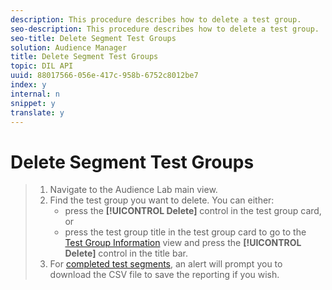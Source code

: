 ```yaml
---
description: This procedure describes how to delete a test group.
seo-description: This procedure describes how to delete a test group.
seo-title: Delete Segment Test Groups
solution: Audience Manager
title: Delete Segment Test Groups
topic: DIL API
uuid: 88017566-056e-417c-958b-6752c8012be7
index: y
internal: n
snippet: y
translate: y
---
```


# Delete Segment Test Groups


>1. Navigate to the Audience Lab main view.
>1. Find the test group you want to delete. You can either:
>    * press the **[!UICONTROL  Delete]** control in the test group card, or
>    * press the test group title in the test group card to go to the [ Test Group Information](../../c_features/audience-lab/audience-lab-information-view.md#concept_C8A8844639CE41E9AE9D6886D829B8E0) view and press the **[!UICONTROL  Delete]** control in the title bar.
>1. For [ completed test segments](../../c_features/audience-lab/audience-lab.md#section_4A6E6FC7095B4F13A8CEC8E2EBC01EBF), an alert will prompt you to download the CSV file to save the reporting if you wish.
